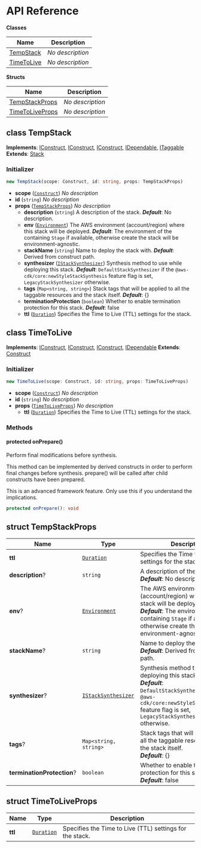 # API Reference

**Classes**

Name|Description
----|-----------
[TempStack](#cloudcomponents-cdk-temp-stack-tempstack)|*No description*
[TimeToLive](#cloudcomponents-cdk-temp-stack-timetolive)|*No description*


**Structs**

Name|Description
----|-----------
[TempStackProps](#cloudcomponents-cdk-temp-stack-tempstackprops)|*No description*
[TimeToLiveProps](#cloudcomponents-cdk-temp-stack-timetoliveprops)|*No description*



## class TempStack  <a id="cloudcomponents-cdk-temp-stack-tempstack"></a>



__Implements__: [IConstruct](#constructs-iconstruct), [IConstruct](#aws-cdk-core-iconstruct), [IConstruct](#constructs-iconstruct), [IDependable](#aws-cdk-core-idependable), [ITaggable](#aws-cdk-core-itaggable)
__Extends__: [Stack](#aws-cdk-core-stack)

### Initializer




```ts
new TempStack(scope: Construct, id: string, props: TempStackProps)
```

* **scope** (<code>[Construct](#aws-cdk-core-construct)</code>)  *No description*
* **id** (<code>string</code>)  *No description*
* **props** (<code>[TempStackProps](#cloudcomponents-cdk-temp-stack-tempstackprops)</code>)  *No description*
  * **description** (<code>string</code>)  A description of the stack. __*Default*__: No description.
  * **env** (<code>[Environment](#aws-cdk-core-environment)</code>)  The AWS environment (account/region) where this stack will be deployed. __*Default*__: The environment of the containing `Stage` if available, otherwise create the stack will be environment-agnostic.
  * **stackName** (<code>string</code>)  Name to deploy the stack with. __*Default*__: Derived from construct path.
  * **synthesizer** (<code>[IStackSynthesizer](#aws-cdk-core-istacksynthesizer)</code>)  Synthesis method to use while deploying this stack. __*Default*__: `DefaultStackSynthesizer` if the `@aws-cdk/core:newStyleStackSynthesis` feature flag is set, `LegacyStackSynthesizer` otherwise.
  * **tags** (<code>Map<string, string></code>)  Stack tags that will be applied to all the taggable resources and the stack itself. __*Default*__: {}
  * **terminationProtection** (<code>boolean</code>)  Whether to enable termination protection for this stack. __*Default*__: false
  * **ttl** (<code>[Duration](#aws-cdk-core-duration)</code>)  Specifies the Time to Live (TTL) settings for the stack. 




## class TimeToLive  <a id="cloudcomponents-cdk-temp-stack-timetolive"></a>



__Implements__: [IConstruct](#constructs-iconstruct), [IConstruct](#aws-cdk-core-iconstruct), [IConstruct](#constructs-iconstruct), [IDependable](#aws-cdk-core-idependable)
__Extends__: [Construct](#aws-cdk-core-construct)

### Initializer




```ts
new TimeToLive(scope: Construct, id: string, props: TimeToLiveProps)
```

* **scope** (<code>[Construct](#aws-cdk-core-construct)</code>)  *No description*
* **id** (<code>string</code>)  *No description*
* **props** (<code>[TimeToLiveProps](#cloudcomponents-cdk-temp-stack-timetoliveprops)</code>)  *No description*
  * **ttl** (<code>[Duration](#aws-cdk-core-duration)</code>)  Specifies the Time to Live (TTL) settings for the stack. 


### Methods


#### protected onPrepare() <a id="cloudcomponents-cdk-temp-stack-timetolive-onprepare"></a>

Perform final modifications before synthesis.

This method can be implemented by derived constructs in order to perform
final changes before synthesis. prepare() will be called after child
constructs have been prepared.

This is an advanced framework feature. Only use this if you
understand the implications.

```ts
protected onPrepare(): void
```







## struct TempStackProps  <a id="cloudcomponents-cdk-temp-stack-tempstackprops"></a>






Name | Type | Description 
-----|------|-------------
**ttl** | <code>[Duration](#aws-cdk-core-duration)</code> | Specifies the Time to Live (TTL) settings for the stack.
**description**? | <code>string</code> | A description of the stack.<br/>__*Default*__: No description.
**env**? | <code>[Environment](#aws-cdk-core-environment)</code> | The AWS environment (account/region) where this stack will be deployed.<br/>__*Default*__: The environment of the containing `Stage` if available, otherwise create the stack will be environment-agnostic.
**stackName**? | <code>string</code> | Name to deploy the stack with.<br/>__*Default*__: Derived from construct path.
**synthesizer**? | <code>[IStackSynthesizer](#aws-cdk-core-istacksynthesizer)</code> | Synthesis method to use while deploying this stack.<br/>__*Default*__: `DefaultStackSynthesizer` if the `@aws-cdk/core:newStyleStackSynthesis` feature flag is set, `LegacyStackSynthesizer` otherwise.
**tags**? | <code>Map<string, string></code> | Stack tags that will be applied to all the taggable resources and the stack itself.<br/>__*Default*__: {}
**terminationProtection**? | <code>boolean</code> | Whether to enable termination protection for this stack.<br/>__*Default*__: false



## struct TimeToLiveProps  <a id="cloudcomponents-cdk-temp-stack-timetoliveprops"></a>






Name | Type | Description 
-----|------|-------------
**ttl** | <code>[Duration](#aws-cdk-core-duration)</code> | Specifies the Time to Live (TTL) settings for the stack.



